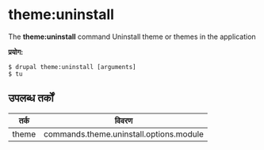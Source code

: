 # theme:uninstall
The **theme:uninstall** command Uninstall theme or themes in the application

**प्रयोग:**
```
$ drupal theme:uninstall [arguments] 
$ tu  
```

## उपलब्ध तर्कों  
तर्क | विवरण
---------|-------------
theme | commands.theme.uninstall.options.module
